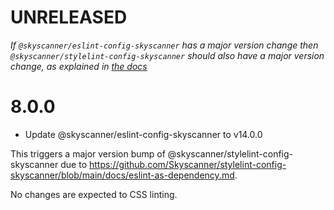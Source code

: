 # UNRELEASED

_If `@skyscanner/eslint-config-skyscanner` has a major version change then `@skyscanner/stylelint-config-skyscanner` should also have a major version change, as explained in [the docs](./docs/eslint-as-dependency.md)_

# 8.0.0

- Update @skyscanner/eslint-config-skyscanner to v14.0.0

This triggers a major version bump of @skyscanner/stylelint-config-skyscanner due to https://github.com/Skyscanner/stylelint-config-skyscanner/blob/main/docs/eslint-as-dependency.md.

No changes are expected to CSS linting.
